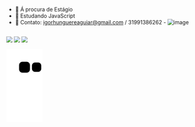 - 🔭 Á procura de Estágio
 - 🌱 Estudando JavaScript
 - 👯 Contato: igorhunguereaguiar@gmail.com / 31991386262 - ![image](https://user-images.githubusercontent.com/36906492/194445609-dbae3bf6-526f-4c77-b89b-327b5fb9ee3a.png)



<div align="center">
  <a href="https://github.com/igorHung"> 


</div>
  
  ##
 
<div> 
  <a href="https://instagram.com/igorhunguere" target="_blank"><img src="https://img.shields.io/badge/-Instagram-%23E4405F?style=for-the-badge&logo=instagram&logoColor=white" target="_blank"></a>
  <a href = "mailto:igor.tssa@hotmail.com"><img src="https://img.shields.io/badge/-Gmail-%23333?style=for-the-badge&logo=gmail&logoColor=white" target="_blank"></a>
  <a href="https://www.linkedin.com/in/igor-hunguere-b13999167" target="_blank"><img src="https://img.shields.io/badge/-LinkedIn-%230077B5?style=for-the-badge&logo=linkedin&logoColor=white" target="_blank"></a> 
 
  ![Snake animation](https://github.com/rafaballerini/rafaballerini/blob/output/github-contribution-grid-snake.svg)


 
</div>

